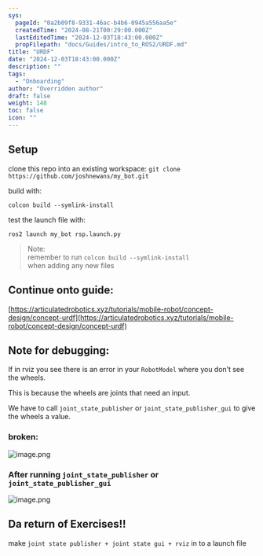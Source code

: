 ```yaml
---
sys:
  pageId: "0a2b09f8-9331-46ac-b4b6-0945a556aa5e"
  createdTime: "2024-08-21T00:29:00.000Z"
  lastEditedTime: "2024-12-03T18:43:00.000Z"
  propFilepath: "docs/Guides/intro_to_ROS2/URDF.md"
title: "URDF"
date: "2024-12-03T18:43:00.000Z"
description: ""
tags:
  - "Onboarding"
author: "Overridden author"
draft: false
weight: 148
toc: false
icon: ""
---
```


## Setup

clone this repo into an existing workspace:
`git clone https://github.com/joshnewans/my_bot.git`

build with:

`colcon build --symlink-install`

test the launch file with:

`ros2 launch my_bot rsp.launch.py`

> Note:  
> remember to run `colcon build --symlink-install`  
> when adding any new files

## Continue onto guide:

[https://articulatedrobotics.xyz/tutorials/mobile-robot/concept-design/concept-urdf](https://articulatedrobotics.xyz/tutorials/mobile-robot/concept-design/concept-urdf)

## Note for debugging:

If in rviz you see there is an error in your `RobotModel` where you don’t see the wheels.

This is because the wheels are joints that need an input. 

We have to call `joint_state_publisher` or `joint_state_publisher_gui` to give the wheels a value.

### broken:

![image.png](https://prod-files-secure.s3.us-west-2.amazonaws.com/d518164a-d88e-44d1-a4ee-3adb3bd8bce0/96a1d089-1f17-4dbf-8563-f2aef56a4d37/image.png?X-Amz-Algorithm=AWS4-HMAC-SHA256&X-Amz-Content-Sha256=UNSIGNED-PAYLOAD&X-Amz-Credential=ASIAZI2LB466YXEF2CYQ%2F20250319%2Fus-west-2%2Fs3%2Faws4_request&X-Amz-Date=20250319T061159Z&X-Amz-Expires=3600&X-Amz-Security-Token=IQoJb3JpZ2luX2VjEBQaCXVzLXdlc3QtMiJHMEUCICPZvSYywcbCEH9Buyf2DO6xfUWpjvm2HuC4barecz0NAiEA%2FOvoIBH7QZH4nXdT%2FUIWPfcgzHP4rm%2BvtPmLkpC3q7Aq%2FwMIbRAAGgw2Mzc0MjMxODM4MDUiDEwwXqSpit2aAivhPircA0YYEeaCjW7Glei3QsZIg%2Bw2GPr6v4%2BwQp9hTj2Ee5rorhGBoL1%2Fo8ZRRxeKWbbt4w7wrsIUgyG6aEnGqDd4l93HlweXosu%2FaaiQFQO71yXOZ2YnlOEU3e5TPMfRjKjJFdNhhNYv%2Fi9cMzufd5VkXoTXTDL%2BAUNpELAn%2FDgPQsPEvNM4%2BZhga%2BP%2BwzPniIe%2BmwKZ9YYtLBHRkp1JZrHNRKRBlX6WuRNMVGUhyg3MLwRvprS9v0RmXcm9zC95ToAC%2BPfgmC8nEaKkGtdxUF0oRXBOVRM95l2RauqnOc8DsdD1ydqPEKAkMrxBNjpsEracMhLMcfdiGjwoqJhSCuVIkVzjoIYl8LA2tnc1vndKG0qcJeHp%2FwRrxtx8OaiVll40Yx5I610f9Iaz0rBtSXu%2BHVJciPcFMF96uk3DVIK8nxUTomcToEJLeubYZrUjWf3T%2BwEqOPd1AcafWi424%2F4Gdw72FeGTAB3Ts%2BMqGD%2FT%2FprS%2FF3bhKgx8RO7rqXVpsvY%2FNpx3TEWzdlHipIIm4uvacxVdqzwT%2BwUxWGG1h%2BN%2BGmsYZ67fJnub0rLcr8NNYzjuwRXhT81fi7i4ABEq7IcFQBVImXfWBwiUigOAf7oB8RyKybtuAhBXisIjJphMPv96L4GOqUBuQKdMMYZ9PkKC%2BDOl1T%2Bcg4ZVOSvZVAkyq1vcixG3ASM%2F7HlhZ4vY3RzQsJ%2FWz%2FHPrVHAHpoVj2d39cVtl7A2Ze0iQ4I7XCIP8xCe9JXjqs5zeQA6K76nSEtz0HeiyBfPR%2BI%2B3a%2BJ4uGo3eXOaMR6a0pnYklQlw41FD7P5c7x%2BI2iF2GOvqmbKOslQRkYah5VKIc5mQcF0TcBEF9CxzeSEnkAS4x&X-Amz-Signature=d43f5040487cd8b6eb0d058ff9e6bb34c793287d0cdff483ced796704451ecd5&X-Amz-SignedHeaders=host&x-id=GetObject)

### After running `joint_state_publisher` or `joint_state_publisher_gui`

![image.png](https://prod-files-secure.s3.us-west-2.amazonaws.com/d518164a-d88e-44d1-a4ee-3adb3bd8bce0/130c99c7-1b0b-4031-9953-844fc3950ff4/image.png?X-Amz-Algorithm=AWS4-HMAC-SHA256&X-Amz-Content-Sha256=UNSIGNED-PAYLOAD&X-Amz-Credential=ASIAZI2LB466YXEF2CYQ%2F20250319%2Fus-west-2%2Fs3%2Faws4_request&X-Amz-Date=20250319T061159Z&X-Amz-Expires=3600&X-Amz-Security-Token=IQoJb3JpZ2luX2VjEBQaCXVzLXdlc3QtMiJHMEUCICPZvSYywcbCEH9Buyf2DO6xfUWpjvm2HuC4barecz0NAiEA%2FOvoIBH7QZH4nXdT%2FUIWPfcgzHP4rm%2BvtPmLkpC3q7Aq%2FwMIbRAAGgw2Mzc0MjMxODM4MDUiDEwwXqSpit2aAivhPircA0YYEeaCjW7Glei3QsZIg%2Bw2GPr6v4%2BwQp9hTj2Ee5rorhGBoL1%2Fo8ZRRxeKWbbt4w7wrsIUgyG6aEnGqDd4l93HlweXosu%2FaaiQFQO71yXOZ2YnlOEU3e5TPMfRjKjJFdNhhNYv%2Fi9cMzufd5VkXoTXTDL%2BAUNpELAn%2FDgPQsPEvNM4%2BZhga%2BP%2BwzPniIe%2BmwKZ9YYtLBHRkp1JZrHNRKRBlX6WuRNMVGUhyg3MLwRvprS9v0RmXcm9zC95ToAC%2BPfgmC8nEaKkGtdxUF0oRXBOVRM95l2RauqnOc8DsdD1ydqPEKAkMrxBNjpsEracMhLMcfdiGjwoqJhSCuVIkVzjoIYl8LA2tnc1vndKG0qcJeHp%2FwRrxtx8OaiVll40Yx5I610f9Iaz0rBtSXu%2BHVJciPcFMF96uk3DVIK8nxUTomcToEJLeubYZrUjWf3T%2BwEqOPd1AcafWi424%2F4Gdw72FeGTAB3Ts%2BMqGD%2FT%2FprS%2FF3bhKgx8RO7rqXVpsvY%2FNpx3TEWzdlHipIIm4uvacxVdqzwT%2BwUxWGG1h%2BN%2BGmsYZ67fJnub0rLcr8NNYzjuwRXhT81fi7i4ABEq7IcFQBVImXfWBwiUigOAf7oB8RyKybtuAhBXisIjJphMPv96L4GOqUBuQKdMMYZ9PkKC%2BDOl1T%2Bcg4ZVOSvZVAkyq1vcixG3ASM%2F7HlhZ4vY3RzQsJ%2FWz%2FHPrVHAHpoVj2d39cVtl7A2Ze0iQ4I7XCIP8xCe9JXjqs5zeQA6K76nSEtz0HeiyBfPR%2BI%2B3a%2BJ4uGo3eXOaMR6a0pnYklQlw41FD7P5c7x%2BI2iF2GOvqmbKOslQRkYah5VKIc5mQcF0TcBEF9CxzeSEnkAS4x&X-Amz-Signature=74499792682054a346f62c584cccbd4259d44ea56445dbd27e4061362ea55113&X-Amz-SignedHeaders=host&x-id=GetObject)

## Da return of Exercises!!

make `joint state publisher + joint state gui + rviz` in to a launch file
